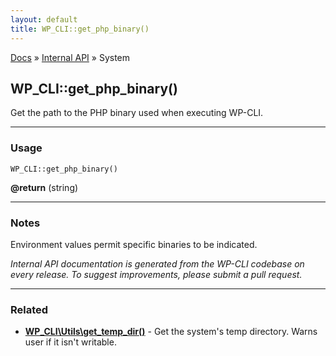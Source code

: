 ```yaml
---
layout: default
title: WP_CLI::get_php_binary()
---
```


<a href="/docs/">Docs</a> &raquo; <a href="/docs/internal-api/">Internal API</a> &raquo; System

## WP_CLI::get_php_binary()

Get the path to the PHP binary used when executing WP-CLI.

***

### Usage

    WP_CLI::get_php_binary()

<div>
<strong>@return</strong> (string) <br /></p>
</div>


***

### Notes

Environment values permit specific binaries to be indicated.


*Internal API documentation is generated from the WP-CLI codebase on every release. To suggest improvements, please submit a pull request.*


***

### Related

<ul>



<li><strong><a href="/docs/internal-api/wp-cli-utils-get-temp-dir/">WP_CLI\Utils\get_temp_dir()</a></strong> - Get the system's temp directory. Warns user if it isn't writable.</li>



</ul>


